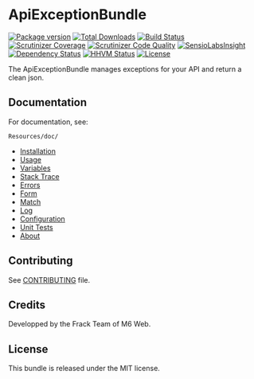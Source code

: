 # ApiExceptionBundle

[![Package version](https://img.shields.io/packagist/v/m6web/api-exception-bundle.svg?style=flat-square)](https://packagist.org/packages/m6web/api-exception-bundle)
[![Total Downloads](https://img.shields.io/packagist/dt/m6web/api-exception-bundle.svg?style=flat-square)](https://packagist.org/packages/m6web/api-exception-bundle)
[![Build Status](https://img.shields.io/travis/M6Web/ApiExceptionBundle/master.svg?style=flat-square)](https://travis-ci.org/M6Web/ApiExceptionBundle)
[![Scrutinizer Coverage](https://img.shields.io/scrutinizer/coverage/g/m6web/ApiExceptionBundle.svg?style=flat-square)](https://scrutinizer-ci.com/g/m6web/ApiExceptionBundle/?branch=master)
[![Scrutinizer Code Quality](https://img.shields.io/scrutinizer/g/m6web/ApiExceptionBundle.svg?style=flat-square)](https://scrutinizer-ci.com/g/m6web/ApiExceptionBundle/?branch=master)
[![SensioLabsInsight](https://img.shields.io/sensiolabs/i/c770213f-bec2-4cac-a2bc-c414333cd91c.svg?style=flat-square)](https://insight.sensiolabs.com/projects/c770213f-bec2-4cac-a2bc-c414333cd91c)
[![Dependency Status](https://img.shields.io/versioneye/d/php/m6web:api-exception-bundle.svg?style=flat-square)](https://www.versioneye.com/php/m6web:api-exception-bundle)
[![HHVM Status](https://img.shields.io/hhvm/m6web/api-exception-bundle.svg?style=flat-square)](http://hhvm.h4cc.de/package/m6web/api-exception-bundle)
[![License](https://img.shields.io/packagist/l/m6web/api-exception-bundle.svg?style=flat-square)](https://packagist.org/packages/m6web/api-exception-bundle)

The ApiExceptionBundle manages exceptions for your API and return a clean json.

## Documentation

For documentation, see:

```
Resources/doc/
```

- [Installation](https://github.com/M6Web/ApiExceptionBundle/blob/master/Resources/doc/installation.md)
- [Usage](https://github.com/M6Web/ApiExceptionBundle/blob/master/Resources/doc/usage.md)
- [Variables](https://github.com/M6Web/ApiExceptionBundle/blob/master/Resources/doc/variables.md)
- [Stack Trace](https://github.com/M6Web/ApiExceptionBundle/blob/master/Resources/doc/stack_trace.md)
- [Errors](https://github.com/M6Web/ApiExceptionBundle/blob/master/Resources/doc/errors.md)
- [Form](https://github.com/M6Web/ApiExceptionBundle/blob/master/Resources/doc/form.md)
- [Match](https://github.com/M6Web/ApiExceptionBundle/blob/master/Resources/doc/match.md)
- [Log](https://github.com/M6Web/ApiExceptionBundle/blob/master/Resources/doc/log.md)
- [Configuration](https://github.com/M6Web/ApiExceptionBundle/blob/master/Resources/doc/configuration.md)
- [Unit Tests](https://github.com/M6Web/ApiExceptionBundle/blob/master/Resources/doc/unit_tests.md)
- [About](https://github.com/M6Web/ApiExceptionBundle/blob/master/Resources/doc/about.md)

## Contributing

See [CONTRIBUTING](https://github.com/M6Web/ApiExceptionBundle/blob/master/CONTRIBUTING.md) file.

## Credits

Developped by the Frack Team of M6 Web.

## License

This bundle is released under the MIT license.
